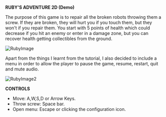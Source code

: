 **RUBY'S ADVENTURE 2D (Demo)** 

The purpose of this game is to repair all the broken robots throwing them a screw. If they are broken, they will hurt you if you touch them, but they won't if you repair them. You start with 5 points of health which could decrease if you hit an enemy or enter in a damage zone, but you can recover health getting collectibles from the ground. 

![RubyImage](https://user-images.githubusercontent.com/78866641/197393236-bb40e769-0a4f-4451-a73d-7fe6a3597aff.png)

Apart from the things I learnt from the tutorial, I also decided to include a menu in order to allow the player to pause the game, resume, restart, quit and mute audio.

![RubyImage2](https://user-images.githubusercontent.com/78866641/197393246-01ae191e-c844-4a3c-8ef4-405a5d136b9c.png)

**CONTROLS**

- Move: A,W,S,D or Arrow Keys.
- Throw screw: Space bar.
- Open menu: Escape or clicking the configuration icon.


